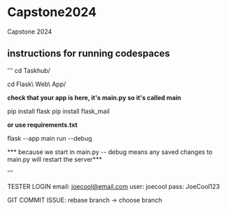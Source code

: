 # Capstone2024
Capstone 2024

## instructions for running codespaces
'''
cd Taskhub/

cd Flask\ Web\ App/

**check that your app is here, it's main.py so it's called main**

pip install flask
pip install flask_mail

 **or use requirements.txt**

flask --app main run --debug

 *** because we start in main.py -- debug means any saved changes to main.py will restart the server***
 
 '''

 TESTER LOGIN
 email: joecool@email.com
 user: joecool
 pass: JoeCool123
 
 GIT COMMIT ISSUE:
 rebase branch -> choose branch